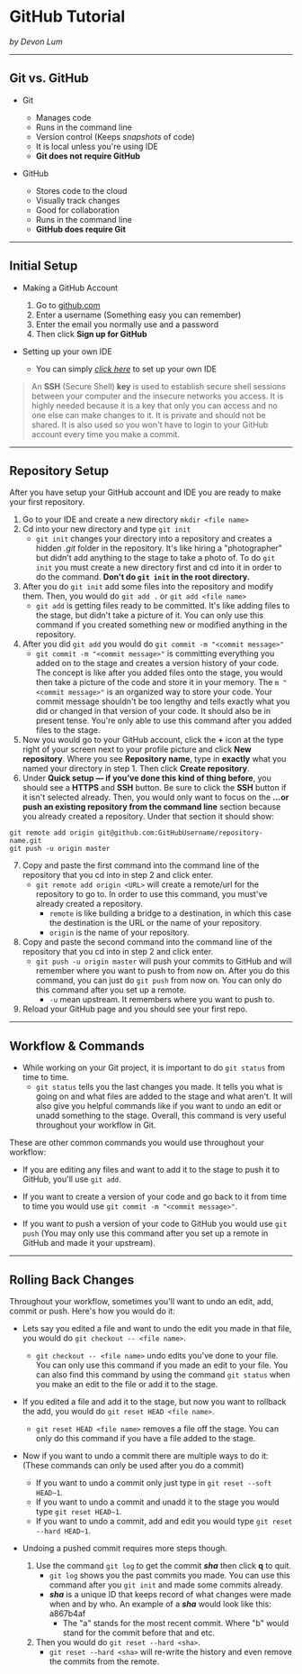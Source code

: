 # GitHub Tutorial

_by Devon Lum_

---
## Git vs. GitHub
* Git
  * Manages code
  * Runs in the command line
  * Version control (Keeps _snapshots_ of code)
  * It is local unless you're using IDE
  * **Git does not require GitHub**  
  
* GitHub
  * Stores code to the cloud
  * Visually track changes 
  * Good for collaboration 
  * Runs in the command line 
  * **GitHub does require Git**


---
## Initial Setup
* Making a GitHub Account 
  1. Go to [github.com](https://github.com/)
  2. Enter a username (Something easy you can remember)
  3. Enter the email you normally use and a password
  4. Then click **Sign up for GitHub**
  
* Setting up your own IDE
  * You can simply [_click here_](https://github.com/hstatsep/ide50) to set up your own IDE  
  
> An **SSH** (Secure Shell) **key** is used to establish secure shell sessions between your computer and the insecure networks you access. It is highly needed because it is a key that only you can access and no one else can make changes to it. It is private and should not be shared. It is also used so you won't have to login to your GitHub account every time you make a commit.


---
## Repository Setup
After you have setup your GitHub account and IDE you are ready to make your first repository.  
1. Go to your IDE and create a new directory `mkdir <file name>`
2. Cd into your new directory and type `git init`
   * `git init` changes your directory into a repository and creates a hidden _.git_ folder in the repository. It's like hiring a "photographer" but didn't add anything to the stage to take a photo of. To do `git init` you must create a new directory first and cd into it in order to do the command. **Don't do `git init` in the root directory.**
3. After you do `git init` add some files into the repository and modify them. Then, you would do `git add .` or `git add <file name>`
   * `git add` is getting files ready to be committed. It's like adding files to the stage, but didn't take a picture of it. You can only use this command if you created something new or modified anything in the repository.
4. After you did `git add` you would do `git commit -m "<commit message>"`
   * `git commit -m "<commit message>"` is committing everything you added on to the stage and creates a version history of your code. The concept is like after you added files onto the stage, you would then take a picture of the code and store it in your memory. The `m "<commit message>"` is an organized way to store your code. Your commit message shouldn't be too lengthy and tells exactly what you did or changed in that version of your code. It should also be in present tense. You're only able to use this command after you added files to the stage.
5. Now you would go to your GitHub account, click the **+** icon at the type right of your screen next to your profile picture and click **New repository**. Where you see **Repository name**, type in **exactly** what you named your directory in step 1. Then click **Create repository**. 
6. Under **Quick setup — if you’ve done this kind of thing before**, you should see a **HTTPS** and **SSH** button. Be sure to click the **SSH** button if it isn't selected already. Then, you would only want to focus on the **…or push an existing repository from the command line** section because you already created a repository. Under that section it should show:  
```
git remote add origin git@github.com:GitHubUsername/repository-name.git  
git push -u origin master
```
7. Copy and paste the first command into the command line of the repository that you cd into in step 2 and click enter. 
   * `git remote add origin <URL>` will create a remote/url for the repository to go to. In order to use this command, you must've already created a repository.
     * `remote` is like building a bridge to a destination, in which this case the destination is the URL or the name of your repository.
     * `origin` is the name of your repository. 
8. Copy and paste the second command into the command line of the repository that you cd into in step 2 and click enter.
   * `git push -u origin master` will push your commits to GitHub and will remember where you want to push to from now on. After you do this command, you can just do `git push` from now on. You can only do this command after you set up a remote.
     * `-u` mean upstream. It remembers where you want to push to.
9. Reload your GitHub page and you should see your first repo.

---
## Workflow & Commands
* While working on your Git project, it is important to do `git status` from time to time.
   * `git status` tells you the last changes you made. It tells you what is going on and what files are added to the stage and what aren't. It will also give you helpful commands like if you want to undo an edit or unadd something to the stage. Overall, this command is very useful throughout your workflow in Git. 

These are other common commands you would use throughout your workflow:
  
* If you are editing any files and want to add it to the stage to push it to GitHub, you'll use `git add`.  
  
* If you want to create a version of your code and go back to it from time to time you would use `git commit -m "<commit message>"`.
  
* If you want to push a version of your code to GitHub you would use `git push` (You may only use this command after you set up a remote in GitHub and made it your upstream).

---
## Rolling Back Changes
Throughout your workflow, sometimes you'll want to undo an edit, add, commit or push. Here's how you would do it:

* Lets say you edited a file and want to undo the edit you made in that file, you would do `git checkout -- <file name>`.
  * `git checkout -- <file name>` undo edits you've done to your file. You can only use this command if you made an edit to your file. You can also find this command by using the command `git status` when you make an edit to the file or add it to the stage.

* If you edited a file and add it to the stage, but now you want to rollback the add, you would do `git reset HEAD <file name>`.
  * `git reset HEAD <file name>` removes a file off the stage. You can only do this command if you have a file added to the stage. 
  
* Now if you want to undo a commit there are multiple ways to do it: (These commands can only be used after you do a commit)
  * If you want to undo a commit only just type in `git reset --soft HEAD~1`.
  * If you want to undo a commit and unadd it to the stage you would type `git reset HEAD~1`.
  * If you want to undo a commit, add and edit you would type `git reset --hard HEAD~1`.  

* Undoing a pushed commit requires more steps though. 
  1. Use the command `git log` to get the commit **_sha_** then click **q** to quit.
      * `git log` shows you the past commits you made. You can use this command after you `git init` and made some commits already.
      * **_sha_** is a unique ID that keeps record of what changes were made when and by who. An example of a _**sha**_ would look like this: a867b4af
        * The "a" stands for the most recent commit. Where "b" would stand for the commit before that and etc.
  2. Then you would do `git reset --hard <sha>`.
      * `git reset --hard <sha>` will re-write the history and even remove the commits from the remote.
  
